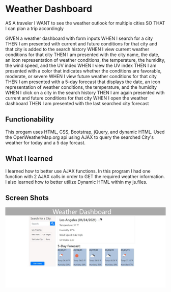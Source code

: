 # Weather Dashboard
AS A traveler
I WANT to see the weather outlook for multiple cities
SO THAT I can plan a trip accordingly

GIVEN a weather dashboard with form inputs
WHEN I search for a city
THEN I am presented with current and future conditions for that city and that city is added to the search history
WHEN I view current weather conditions for that city
THEN I am presented with the city name, the date, an icon representation of weather conditions, the temperature, the humidity, the wind speed, and the UV index
WHEN I view the UV index
THEN I am presented with a color that indicates whether the conditions are favorable, moderate, or severe
WHEN I view future weather conditions for that city
THEN I am presented with a 5-day forecast that displays the date, an icon representation of weather conditions, the temperature, and the humidity
WHEN I click on a city in the search history
THEN I am again presented with current and future conditions for that city
WHEN I open the weather dashboard
THEN I am presented with the last searched city forecast

## Functionability

This progam uses HTML, CSS, Bootstrap, jQuery, and dynamic HTML. Used the OpenWeatherMap.org api using AJAX to query the searched City's weather for today and a 5 day forcast. 

## What I learned

I learned how to better use AJAX functions. In this program I had one function with 2 AJAX calls in order to GET the required weather information. I also learned how to better utilize Dynamic HTML within my js.files.


## Screen Shots

<img src="Capture.JPG">
